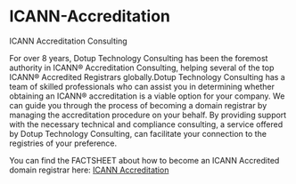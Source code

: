 # ICANN-Accreditation
ICANN Accreditation Consulting


For over 8 years, Dotup Technology Consulting has been the foremost authority in ICANN® Accreditation Consulting, helping several of the top ICANN® Accredited Registrars globally.Dotup Technology Consulting has a team of skilled professionals who can assist you in determining whether obtaining an ICANN® accreditation is a viable option for your company. We can guide you through the process of becoming a domain registrar by managing the accreditation procedure on your behalf. By providing support with the necessary technical and compliance consulting, a service offered by Dotup Technology Consulting, can facilitate your connection to the registries of your preference.


You can find the FACTSHEET about how to become an ICANN Accredited domain registrar here:  [ICANN Accreditation](https://dotuptech.com/icann-accreditation/)

